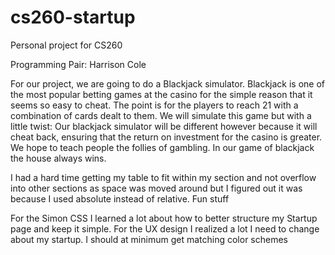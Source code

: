 # cs260-startup
Personal project for CS260

Programming Pair: Harrison Cole

For our project, we are going to do a Blackjack simulator. Blackjack is one of the most popular betting games at the casino for the simple reason that it seems so easy to cheat. The point is for the players to reach 21 with a combination of cards dealt to them. We will simulate this game but with a little twist: Our blackjack simulator will be different however because it will cheat back, ensuring that the return on investment for the casino is greater. We hope to teach people the follies of gambling. In our game of blackjack the house always wins.

I had a hard time getting my table to fit within my section and not overflow into other sections as space was moved around but I figured out it was because I used absolute instead of relative. Fun stuff

For the Simon CSS I learned a lot about how to better structure my Startup page and keep it simple. 
For the UX design I realized a lot I need to change about my startup. I should at minimum get matching color schemes

